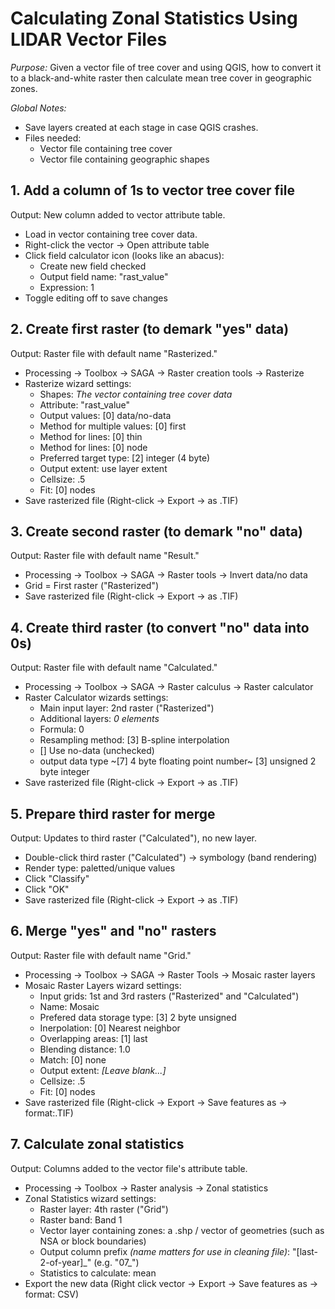 # Calculating Zonal Statistics Using LIDAR Vector Files

*Purpose:* Given a vector file of tree cover and using QGIS, how to convert it to a black-and-white raster then calculate mean tree cover in geographic zones.

*Global Notes:* 
* Save layers created at each stage in case QGIS crashes.
* Files needed:
  * Vector file containing tree cover
  * Vector file containing geographic shapes

## 1. Add a column of 1s to vector tree cover file
Output: New column added to vector attribute table.
* Load in vector containing tree cover data.
* Right-click the vector -> Open attribute table
* Click field calculator icon (looks like an abacus):
  * Create new field checked
  * Output field name: "rast_value"
  * Expression: 1
* Toggle editing off to save changes
  
## 2. Create first raster (to demark "yes" data)
Output: Raster file with default name "Rasterized."
* Processing -> Toolbox -> SAGA -> Raster creation tools -> Rasterize
* Rasterize wizard settings: 
  * Shapes: _The vector containing tree cover data_
  * Attribute: "rast_value"
  * Output values: [0] data/no-data
  * Method for multiple values: [0] first
  * Method for lines: [0] thin
  * Method for lines: [0] node
  * Preferred target type: [2] integer (4 byte)
  * Output extent: use layer extent
  * Cellsize: .5
  * Fit: [0] nodes
* Save rasterized file (Right-click -> Export -> as .TIF)

## 3. Create second raster (to demark "no" data)
Output: Raster file with default name "Result."
* Processing -> Toolbox -> SAGA -> Raster tools -> Invert data/no data
* Grid = First raster ("Rasterized")
* Save rasterized file (Right-click -> Export -> as .TIF)

## 4. Create third raster (to convert "no" data into 0s)
Output: Raster file with default name "Calculated."
* Processing -> Toolbox -> SAGA -> Raster calculus -> Raster calculator
* Raster Calculator wizards settings: 
  * Main input layer: 2nd raster ("Rasterized")
  * Additional layers: _0 elements_
  * Formula: 0
  * Resampling method: [3] B-spline interpolation
  * [] Use no-data (unchecked)
  * output data type ~[7] 4 byte floating point number~ [3] unsigned 2 byte integer
* Save rasterized file (Right-click -> Export -> as .TIF)
  
## 5. Prepare third raster for merge
Output: Updates to third raster ("Calculated"), no new layer.
* Double-click third raster ("Calculated") -> symbology (band rendering)
* Render type: paletted/unique values
* Click "Classify"
* Click "OK"
* Save rasterized file (Right-click -> Export -> as .TIF)

## 6. Merge "yes" and "no" rasters
Output: Raster file with default name "Grid."
* Processing -> Toolbox -> SAGA -> Raster Tools -> Mosaic raster layers
* Mosaic Raster Layers wizard settings:
  * Input grids: 1st and 3rd rasters ("Rasterized" and "Calculated")
  * Name: Mosaic
  * Prefered data storage type: [3] 2 byte unsigned
  * Inerpolation: [0] Nearest neighbor
  * Overlapping areas: [1] last
  * Blending distance: 1.0
  * Match: [0] none
  * Output extent: _[Leave blank...]_
  * Cellsize: .5
  * Fit: [0] nodes
* Save rasterized file (Right-click -> Export -> Save features as -> format:.TIF)

## 7. Calculate zonal statistics
Output: Columns added to the vector file's attribute table.
* Processing -> Toolbox -> Raster analysis -> Zonal statistics
* Zonal Statistics wizard settings:
  * Raster layer: 4th raster ("Grid")
  * Raster band: Band 1
  * Vector layer containing zones: a .shp / vector of geometries (such as NSA or block boundaries)
  * Output column prefix _(name matters for use in cleaning file)_: "[last-2-of-year]\_" (e.g. "07\_")
  * Statistics to calculate: mean
* Export the new data (Right click vector -> Export -> Save features as -> format: CSV)
